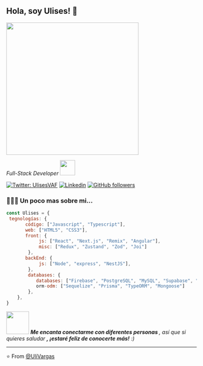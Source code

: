 <h2> Hola, soy Ulises! 👋</h2>
<img src="https://media.giphy.com/media/M9kgjEsLG6LMbYC9dl/source.gif" width="350">
<p><em>Full-Stack Developer <img src="https://media.giphy.com/media/WUlplcMpOCEmTGBtBW/giphy.gif" width="40"></em></p>


[![Twitter: UlisesVAF](https://img.shields.io/twitter/follow/UlisesVAF?style=social)](https://twitter.com/UlisesVAF)
[![Linkedin](https://img.shields.io/badge/-LinkedIn-blue?style=flat&logo=Linkedin&logoColor=white)](https://www.linkedin.com/in/ulisesvaf)
[![GitHub followers](https://img.shields.io/github/followers/UliVargas?tab=followers?logo=Followers&style=social)](https://github.com/UliVargas)


### 👨🏽‍💻 Un poco mas sobre mi... 

```javascript
const Ulises = {
 tegnologías: {
       código: ["Javascript", "Typescript"],
       web: ["HTML5", "CSS3"],
       front: {
            js: ["React", "Next.js", "Remix", "Angular"],
            misc: ["Redux", "Zustand", "Zod", "Joi"]
        },
       backEnd: {
            js: ["Node", "express", "NestJS"],
        },
        databases: {
           databases: ["Firebase", "PostgreSQL", "MySQL", "Supabase", "MongoDB"]
           orm-odm: ["Sequelize", "Prisma", "TypeORM", "Mongoose"]
        },
    },
}
```

<img src="https://media.giphy.com/media/LnQjpWaON8nhr21vNW/giphy.gif" width="60"> <em><b>Me encanta conectarme con diferentes personas </b>, así que si quieres saludar <b>, ¡estaré feliz de conocerte más!</b> :)</em>

---

⭐️ From [@UliVargas](https://github.com/UliVargas)
